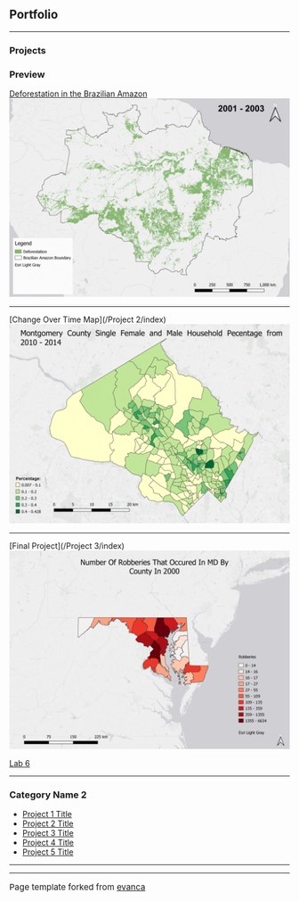 ## Portfolio

---

### Projects 

### Preview
[Deforestation in the Brazilian Amazon](/Project/index)
<img src="Project/Deforestation.gif?raw=true"/>

---
[Change Over Time Map](/Project 2/index)
<img src="Project 2/Lab5.gif?raw=true"/>

---
[Final Project](/Project 3/index)
<img src="Project 3/COT.gif?raw=true"/>

[Lab 6](/Lab_6/index)

---

### Category Name 2

- [Project 1 Title](http://example.com/)
- [Project 2 Title](http://example.com/)
- [Project 3 Title](http://example.com/)
- [Project 4 Title](http://example.com/)
- [Project 5 Title](http://example.com/)

---




---
<p style="font-size:15px">Page template forked from <a href="https://github.com/evanca/quick-portfolio">evanca</a></p>
<!-- Remove above link if you don't want to attibute -->
